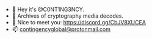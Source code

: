 - 👋 Hey it's @C0NT1NG3NCY.
- 🌱 Archives of cryptography media decodes.
- 💞️ Nice to meet you: https://discord.gg/CbJV8XUCEA
- 📫 contingencyglobal@protonmail.com

<!---
C0NT1NG3NCY/C0NT1NG3NCY is a ✨ special ✨ repository because its `README.md` (this file) appears on your GitHub profile.
You can click the Preview link to take a look at your changes.
--->
